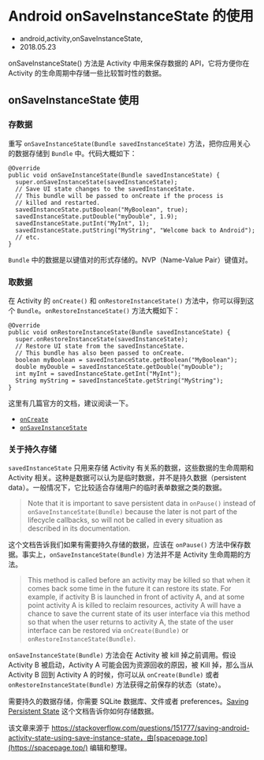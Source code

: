 # Android onSaveInstanceState 的使用
- android,activity,onSaveInstanceState,
- 2018.05.23

onSaveInstanceState() 方法是 Activity 中用来保存数据的 API，它将方便你在 Activity 的生命周期中存储一些比较暂时性的数据。

## onSaveInstanceState 使用

### 存数据

重写 `onSaveInstanceState(Bundle savedInstanceState)` 方法，把你应用关心的数据存储到 `Bundle` 中。代码大概如下：

    @Override
    public void onSaveInstanceState(Bundle savedInstanceState) {
      super.onSaveInstanceState(savedInstanceState);
      // Save UI state changes to the savedInstanceState.
      // This bundle will be passed to onCreate if the process is
      // killed and restarted.
      savedInstanceState.putBoolean("MyBoolean", true);
      savedInstanceState.putDouble("myDouble", 1.9);
      savedInstanceState.putInt("MyInt", 1);
      savedInstanceState.putString("MyString", "Welcome back to Android");
      // etc.
    }

`Bundle` 中的数据是以键值对的形式存储的。NVP（Name-Value Pair）键值对。


### 取数据

在 Activity 的 `onCreate()` 和 `onRestoreInstanceState()` 方法中，你可以得到这个 `Bundle`。`onRestoreInstanceState()` 方法大概如下：

    @Override
    public void onRestoreInstanceState(Bundle savedInstanceState) {
      super.onRestoreInstanceState(savedInstanceState);
      // Restore UI state from the savedInstanceState.
      // This bundle has also been passed to onCreate.
      boolean myBoolean = savedInstanceState.getBoolean("MyBoolean");
      double myDouble = savedInstanceState.getDouble("myDouble");
      int myInt = savedInstanceState.getInt("MyInt");
      String myString = savedInstanceState.getString("MyString");
    }

这里有几篇官方的文档，建议阅读一下。

* [`onCreate`](http://developer.android.com/reference/android/app/Activity.html#onCreate(android.os.Bundle))
* [`onSaveInstanceState`](http://developer.android.com/reference/android/app/Activity.html#onSaveInstanceState(android.os.Bundle))

### 关于持久存储

`savedInstanceState` 只用来存储 Activity 有关系的数据，这些数据的生命周期和 Activity 相关。这种是数据可以认为是临时数据，并不是持久数据（persistent data）。一般情况下，它比较适合存储用户的临时表单数据之类的数据。

> Note that it is important to save persistent data in `onPause()` instead of `onSaveInstanceState(Bundle)` because the later is not part of the lifecycle callbacks, so will not be called in every situation as described in its documentation.

这个文档告诉我们如果有需要持久存储的数据，应该在 `onPause()` 方法中保存数据。事实上，`onSaveInstanceState(Bundle)` 方法并不是 Activity 生命周期的方法。

> This method is called before an activity may be killed so that when it
  comes back some time in the future it can restore its state. For
  example, if activity B is launched in front of activity A, and at some
  point activity A is killed to reclaim resources, activity A will have
  a chance to save the current state of its user interface via this
  method so that when the user returns to activity A, the state of the
  user interface can be restored via `onCreate(Bundle)` or
  `onRestoreInstanceState(Bundle)`.

`onSaveInstanceState(Bundle)` 方法会在 Activity 被 kill 掉之前调用。假设 Activity B 被启动，Activity A 可能会因为资源回收的原因，被 Kill 掉，那么当从 Activity B 回到 Activity A 的时候，你可以从 `onCreate(Bundle)` 或者 `onRestoreInstanceState(Bundle)` 方法获得之前保存的状态（state）。

需要持久的数据存储，你需要 SQLite 数据库、文件或者 preferences。[Saving Persistent State](http://developer.android.com/reference/android/app/Activity.html#SavingPersistentState) 这个文档告诉你如何存储数据。

该文章来源于 https://stackoverflow.com/questions/151777/saving-android-activity-state-using-save-instance-state，由[spacepage.top](https://spacepage.top/) 编辑和整理。
